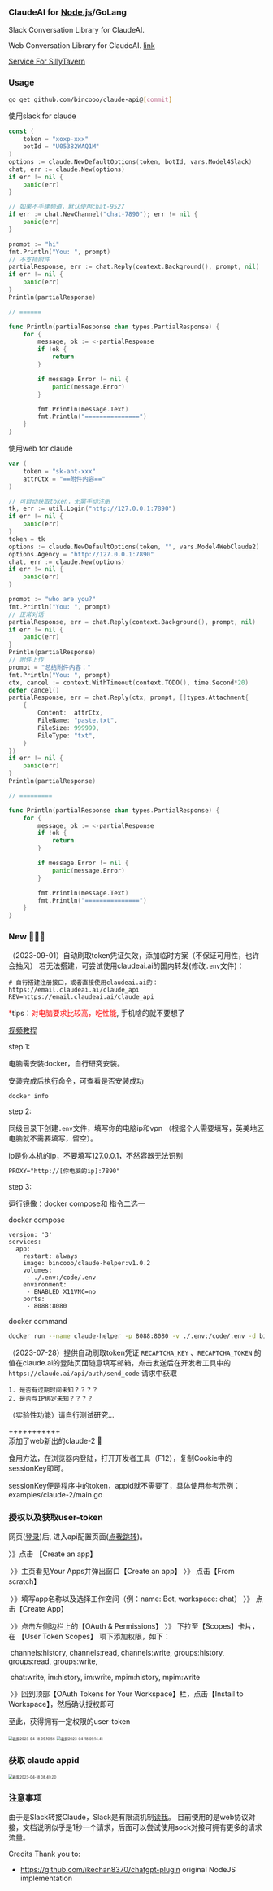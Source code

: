 

### ClaudeAI for [Node.js](./README_node.md)/GoLang

Slack Conversation Library for ClaudeAI.

Web Conversation Library for ClaudeAI.  [link](https://claude.ai/chat)

[Service For SillyTavern](https://github.com/bincooo/MiaoX)

### Usage
```bash
go get github.com/bincooo/claude-api@[commit]
```

使用slack for claude
```go
const (
    token = "xoxp-xxx"
    botId = "U05382WAQ1M"
)
options := claude.NewDefaultOptions(token, botId, vars.Model4Slack)
chat, err := claude.New(options)
if err != nil {
    panic(err)
}

// 如果不手建频道，默认使用chat-9527
if err := chat.NewChannel("chat-7890"); err != nil {
    panic(err)
}

prompt := "hi"
fmt.Println("You: ", prompt)
// 不支持附件
partialResponse, err := chat.Reply(context.Background(), prompt, nil)
if err != nil {
    panic(err)
}
Println(partialResponse)

// ======

func Println(partialResponse chan types.PartialResponse) {
	for {
		message, ok := <-partialResponse
		if !ok {
			return
		}

		if message.Error != nil {
			panic(message.Error)
		}

		fmt.Println(message.Text)
		fmt.Println("===============")
	}
}
```

使用web for claude

```go
var (
    token = "sk-ant-xxx"
    attrCtx = "==附件内容=="
)

// 可自动获取token，无需手动注册
tk, err := util.Login("http://127.0.0.1:7890")
if err != nil {
    panic(err)
}
token = tk
options := claude.NewDefaultOptions(token, "", vars.Model4WebClaude2)
options.Agency = "http://127.0.0.1:7890"
chat, err := claude.New(options)
if err != nil {
    panic(err)
}

prompt := "who are you?"
fmt.Println("You: ", prompt)
// 正常对话
partialResponse, err = chat.Reply(context.Background(), prompt, nil)
if err != nil {
    panic(err)
}
Println(partialResponse)
// 附件上传
prompt = "总结附件内容："
fmt.Println("You: ", prompt)
ctx, cancel := context.WithTimeout(context.TODO(), time.Second*20)
defer cancel()
partialResponse, err = chat.Reply(ctx, prompt, []types.Attachment{
    {
        Content:  attrCtx,
        FileName: "paste.txt",
        FileSize: 999999,
        FileType: "txt",
    }
})
if err != nil {
    panic(err)
}
Println(partialResponse)

// =========

func Println(partialResponse chan types.PartialResponse) {
	for {
		message, ok := <-partialResponse
		if !ok {
			return
		}

		if message.Error != nil {
			panic(message.Error)
		}

		fmt.Println(message.Text)
		fmt.Println("===============")
	}
}
```



### New 🎉🎉🎉

（2023-09-01）自动刷取token凭证失效，添加临时方案（不保证可用性，也许会抽风）
若无法搭建，可尝试使用claudeai.ai的国内转发(修改`.env`文件)：
```vim
# 自行搭建注册接口，或者直接使用claudeai.ai的：https://email.claudeai.ai/claude_api
REV=https://email.claudeai.ai/claude_api
```

<span style="color:red">*</span>tips：<span style="color:red">对电脑要求比较高，吃性能</span>, 手机啥的就不要想了

[视频教程](https://www.bilibili.com/video/BV1Sw411S7hZ)

step 1:

电脑需安装docker，自行研究安装。

安装完成后执行命令，可查看是否安装成功

```bash
docker info
```

step 2:

同级目录下创建`.env`文件，填写你的电脑ip和vpn （根据个人需要填写，英美地区电脑就不需要填写，留空）。

ip是你本机的ip，不要填写127.0.0.1，不然容器无法识别

```tex
PROXY="http://[你电脑的ip]:7890"
```

step 3:

运行镜像：docker compose和 指令二选一

docker compose

```vim
version: '3'
services:
  app:
    restart: always
    image: bincooo/claude-helper:v1.0.2
    volumes:
     - ./.env:/code/.env
    environment:
     - ENABLED_X11VNC=no
    ports:
     - 8088:8080
```

docker command

```bash
docker run --name claude-helper -p 8088:8080 -v ./.env:/code/.env -d bincooo/claude-helper:v1.0.2
```



（2023-07-28）提供自动刷取token凭证
`RECAPTCHA_KEY` 、`RECAPTCHA_TOKEN` 的值在claude.ai的登陆页面随意填写邮箱，点击发送后在开发者工具中的`https://claude.ai/api/auth/send_code` 请求中获取

    1. 是否有过期时间未知？？？？
    2. 是否与IP绑定未知？？？？
（实验性功能）请自行测试研究...

+++++++++++<br>
添加了web新出的claude-2 🎉

食用方法，在浏览器内登陆，打开开发者工具（F12），复制Cookie中的sessionKey即可。

sessionKey便是程序中的token，appid就不需要了，具体使用参考示例：examples/claude-2/main.go



### 授权以及获取user-token

网页([登录](https://app.slack.com))后, 进入api配置页面([点我跳转](https://api.slack.com/))。

〉》点击 【Create an app】

​	〉》主页看见Your Apps并弹出窗口【Create an app】  〉》  点击【From scratch】

​	〉》填写app名称以及选择工作空间（例：name: Bot, workspace: chat）	 〉》  点击【Create App】

​	〉》点击左侧边栏上的【OAuth & Permissions】	 〉》  下拉至【Scopes】卡片，在 【User Token Scopes】 项下添加权限，如下：

​							channels:history,  channels:read,  channels:write,  groups:history,  groups:read,  groups:write, 

​							chat:write,  im:history,  im:write,  mpim:history,  mpim:write

​	〉》回到顶部【OAuth Tokens for Your Workspace】栏，点击【Install to Workspace】，然后确认授权即可


至此，获得拥有一定权限的user-token

<img src="static/截屏2023-04-18 09.10.56.png" alt="截屏2023-04-18 09.10.56" style="zoom:50%;" />



<img src="static/截屏2023-04-18 09.14.41.png" alt="截屏2023-04-18 09.14.41" style="zoom:50%;" />



### 获取 claude appid

<img src="static/截屏2023-04-18 08.49.20.png" alt="截屏2023-04-18 08.49.20" style="zoom:50%;" />

### 注意事项
由于是Slack转接Claude，Slack是有限流机制[读我](https://api.slack.com/docs/rate-limits#tier_t5)。
目前使用的是web协议对接，文档说明似乎是1秒一个请求，后面可以尝试使用sock对接可拥有更多的请求流量。

Credits
Thank you to:

- https://github.com/ikechan8370/chatgpt-plugin original NodeJS implementation


